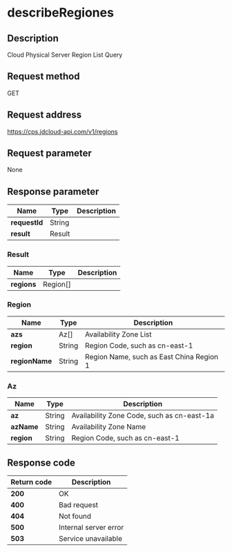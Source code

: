 # describeRegiones


## Description
Cloud Physical Server Region List Query

## Request method
GET

## Request address
https://cps.jdcloud-api.com/v1/regions


## Request parameter
None


## Response parameter
|Name|Type|Description|
|---|---|---|
|**requestId**|String| |
|**result**|Result| |


### Result
|Name|Type|Description|
|---|---|---|
|**regions**|Region[]| |
### Region
|Name|Type|Description|
|---|---|---|
|**azs**|Az[]|Availability Zone List|
|**region**|String|Region Code, such as cn-east-1|
|**regionName**|String|Region Name, such as East China Region 1|
### Az
|Name|Type|Description|
|---|---|---|
|**az**|String|Availability Zone Code, such as cn-east-1a|
|**azName**|String|Availability Zone Name|
|**region**|String|Region Code, such as cn-east-1|

## Response code
|Return code|Description|
|---|---|
|**200**|OK|
|**400**|Bad request|
|**404**|Not found|
|**500**|Internal server error|
|**503**|Service unavailable|
